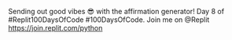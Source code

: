 Sending out good vibes 😎 with the affirmation generator! Day 8 of #Replit100DaysOfCode #100DaysOfCode. Join me on @Replit https://join.replit.com/python
